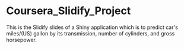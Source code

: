 # Coursera_Slidify_Project

This is the Slidify slides of a Shiny application which is to predict car's miles/(US) gallon by its transmission, number of cylinders, and gross horsepower. 
